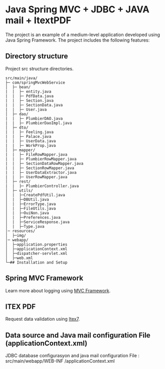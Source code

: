 # Java Spring MVC + JDBC + JAVA mail + ItextPDF 

The project is an example of a medium-level application developed using Java Spring Framework. The project includes the following features:

## Directory structure

Project src structure directories.

	src/main/java/  
	├─ com/springMvcWebService
	│  ├─ bean/
	|  |  ├─ entity.java
	|  |  ├─ PdfData.java 
	|  |  ├─ Section.java
	|  |  ├─ SectionData.java
	|  |  ├─ User.java
	│  ├─ dao/
	|  |  ├─ PlumbierDAO.java
	|  |  ├─ PlumbierDaoImpl.java
	│  ├─ dto/
	|  |  ├─ Feeling.java
	|  |  ├─ Palace.java
	|  |  ├─ UserData.java
	|  |  ├─ WorkProp.java
	│  ├─ mapper/
	|  |  ├─ FileRowMapper.java
	|  |  ├─ PlumbierRowMapper.java
	|  |  ├─ SectionDataRowMapper.java
	|  |  ├─ SectionRowMapper.java
	|  |  ├─ UserDataExtractor.java
	|  |  ├─ UserRowMapper.java
	│  ├─ rest/
	|  |  ├─ PlumbierController.java
	│  ├─ utils/
	│  |  ├─CreatePdfUtil.java
	│  |  ├─DBUtil.java
	│  |  ├─ErrorType.java
	│  |  ├─FileUtils.java
	│  |  ├─OuiNon.java
	│  |  ├─Preferences.java
	│  |  ├─ServiceResponse.java
	│  |  ├─Type.java
	│─ resources/
	│  ├─img/ 
	│─ webapp/
	│  ├─application.properties
	│  ├─applicationContext.xml
	│  ├─dispatcher-servlet.xml
	│  ├─web.xml
	└─## Installation and Setup

## Spring MVC Framework
Learn more about logging using [MVC Framework](https://docs.spring.io/spring-framework/docs/3.2.x/spring-framework-reference/html/mvc.html).

## ITEX PDF
Request data validation using [Itex7](https://github.com/itext/itext7).

## Data source and Java mail configuration File (applicationContext.xml)
JDBC database configurasyon and java mail configuration File  : src/main/webapp/WEB-INF
/applicationContext.xml 
